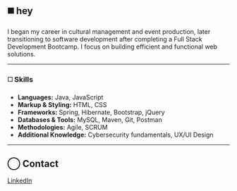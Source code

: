 ## ◼️ hey

I began my career in cultural management and event production, later transitioning to software development after completing a Full Stack Development Bootcamp. I focus on building efficient and functional web solutions.

---

### ◻️ Skills  
- **Languages:** Java, JavaScript  
- **Markup & Styling:** HTML, CSS  
- **Frameworks:** Spring, Hibernate, Bootstrap, jQuery  
- **Databases & Tools:** MySQL, Maven, Git, Postman  
- **Methodologies:** Agile, SCRUM  
- **Additional Knowledge:** Cybersecurity fundamentals, UX/UI Design  

---

## ◯ Contact  
[LinkedIn](https://www.linkedin.com/in/joanajeremias/)  





